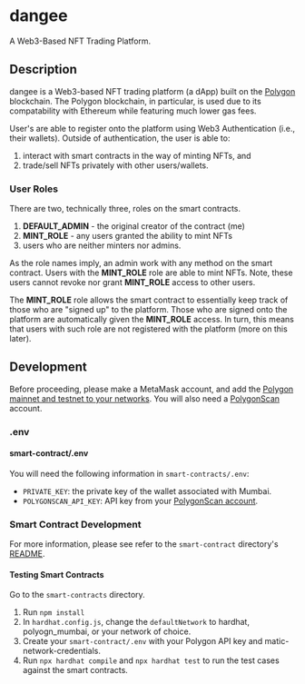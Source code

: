 # dangee
A Web3-Based NFT Trading Platform.

## Description
dangee is a Web3-based NFT trading platform (a dApp) built on the [Polygon](https://polygon.technology) blockchain. 
The Polygon blockchain, in particular, is used due to its compatability with Ethereum while featuring much lower gas fees.

User's are able to register onto the platform using Web3 Authentication (i.e., their wallets). Outside of authentication,
the user is able to:
1. interact with smart contracts in the way of minting NFTs, and 
2. trade/sell NFTs privately with other
users/wallets.

### User Roles
There are two, technically three, roles on the smart contracts.
1. **DEFAULT_ADMIN** - the original creator of the contract (me)
2. **MINT_ROLE** - any users granted the ability to mint NFTs
3. users who are neither minters nor admins.

As the role names imply, an admin work with any method on the smart contract. Users with the **MINT_ROLE** role are able to mint NFTs.
Note, these users cannot revoke nor grant **MINT_ROLE** access to other users.

The **MINT_ROLE** role allows the smart contract to essentially keep track of those who are "signed up" to the platform. Those
who are signed onto the platform are automatically given the **MINT_ROLE** access. In turn, this means that users with such role
are not registered with the platform (more on this later).

## Development
Before proceeding, please make a MetaMask account, and add the [Polygon mainnet and testnet to your networks](https://docs.polygon.technology/tools/wallets/metamask/add-polygon-network/). You will also need a [PolygonScan](https://polygonscan.com/) account.
### .env
#### smart-contract/.env
You will need the following information in ```smart-contracts/.env```:
- ```PRIVATE_KEY```: the private key of the wallet associated with Mumbai.
- ```POLYGONSCAN_API_KEY```: API key from your [PolygonScan account](https://polygonscan.com/).

### Smart Contract Development
For more information, please see refer to the ```smart-contract``` directory's [README](https://github.com/grapemoli/dangee/tree/main/smart-contracts).
#### Testing Smart Contracts
Go to the ```smart-contracts``` directory. 

1. Run ```npm install```
2. In ```hardhat.config.js```, change the ```defaultNetwork``` to hardhat, polyogn_mumbai, or your network of choice.
2. Create your ```smart-contract/.env``` with your Polygon API key and matic-network-credentials.
3. Run ```npx hardhat compile``` and ```npx hardhat test``` to run the test cases against the smart contracts.
